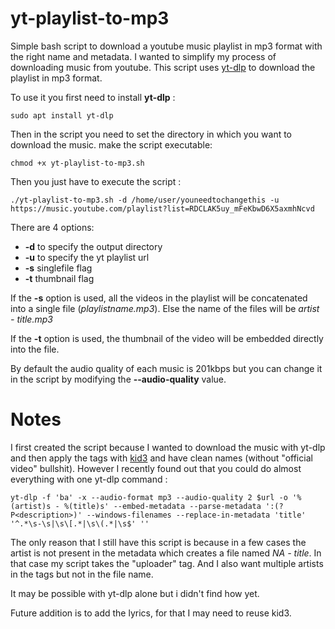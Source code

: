 # yt-playlist-to-mp3
Simple bash script to download a youtube music playlist in mp3 format with the right name and metadata. 
I wanted to simplify my process of downloading music from youtube. 
This script uses [yt-dlp](https://github.com/yt-dlp/yt-dlp) to download the playlist in mp3 format.

To use it you first need to install **yt-dlp** :

```sudo apt install yt-dlp``` 

Then in the script you need to set the directory in which you want to download the music. 
make the script executable:

```chmod +x yt-playlist-to-mp3.sh```

Then you just have to execute the script :

```./yt-playlist-to-mp3.sh -d /home/user/youneedtochangethis -u  https://music.youtube.com/playlist?list=RDCLAK5uy_mFeKbwD6X5axmhNcvd ```

There are 4 options: 
* **-d** to specify the output directory
* **-u** to specify the yt playlist url
* **-s** singlefile flag
* **-t** thumbnail flag

If the **-s** option is used, all the videos in the playlist will be concatenated into a single file (*playlistname.mp3*).
Else the name of the files will be *artist - title.mp3*

If the **-t** option is used, the thumbnail of the video will be embedded directly into the file.

By default the audio quality of each music is 201kbps but you can change it in the script by modifying the **--audio-quality** value.

# Notes 

I first created the script because I wanted to download the music with yt-dlp and then apply the tags with [kid3](https://github.com/KDE/kid3) and have clean names (without "official video" bullshit). However I recently found out that you could do almost everything with one yt-dlp command :
```
yt-dlp -f 'ba' -x --audio-format mp3 --audio-quality 2 $url -o '%(artist)s - %(title)s' --embed-metadata --parse-metadata ':(?P<description>)' --windows-filenames --replace-in-metadata 'title' '^.*\s-\s|\s\[.*|\s\(.*|\s$' ''
```
The only reason that I still have this script is because in a few cases the artist is not present in the metadata which creates a file named *NA - title*. In that case my script takes the "uploader" tag.
And I also want multiple artists in the tags but not in the file name.

It may be possible with yt-dlp alone but i didn't find how yet.

Future addition is to add the lyrics, for that I may need to reuse kid3.


